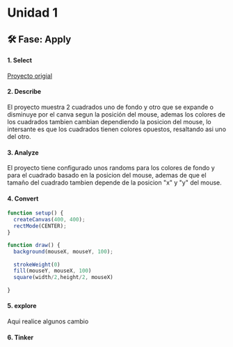 # **Unidad 1**

## 🛠 Fase: Apply

#### **1. Select**
[Proyecto origial](http://www.generative-gestaltung.de/2/sketches/?01_P/P_1_0_01)

#### **2. Describe**
El proyecto muestra 2 cuadrados uno de fondo y otro que se expande o disminuye por el canva segun la posición del mouse, ademas los colores de los cuadrados tambien cambian dependiendo la posicion del mouse, lo intersante es que los cuadrados tienen colores opuestos, resaltando asi uno del otro.

#### **3. Analyze**
El proyecto tiene configurado unos randoms para los colores de fondo y para el cuadrado basado en la posicion del mouse, ademas de que el tamaño del cuadrado tambien depende de la posicion "x" y "y" del mouse.

#### **4. Convert**
``` js
function setup() {
  createCanvas(400, 400);
  rectMode(CENTER);
}

function draw() {
  background(mouseX, mouseY, 100);
  
  strokeWeight(0)
  fill(mouseY, mouseX, 100)
  square(width/2,height/2, mouseX)
  
}
```

#### **5. explore**
Aqui realice algunos cambio

#### **6. Tinker**